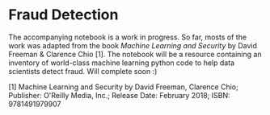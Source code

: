 # Fraud Detection

The accompanying notebook is a work in progress. So far, mosts of the work was adapted from the book *Machine Learning and Security* by David Freeman & Clarence Chio [1]. The notebook will be a resource containing an inventory of world-class machine learning python code to help data scientists detect fraud. Will complete soon :)

[1] Machine Learning and Security by David Freeman, Clarence Chio; Publisher: O'Reilly Media, Inc.; Release Date: February 2018; ISBN: 9781491979907
